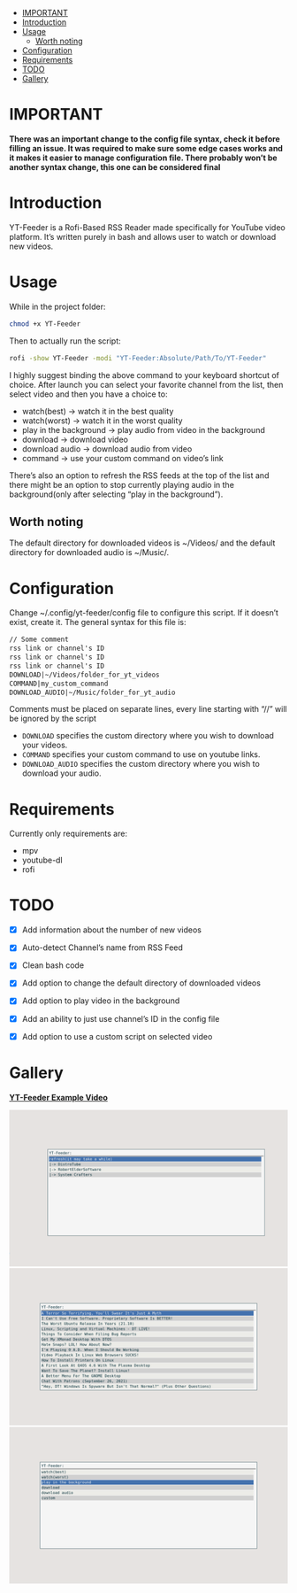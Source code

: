 - [IMPORTANT](#orgd3403d0)
- [Introduction](#org08e2cbb)
- [Usage](#org12375b8)
  - [Worth noting](#orgc39f9bf)
- [Configuration](#org4be44c6)
- [Requirements](#org3673e99)
- [TODO](#org7f53b83)
- [Gallery](#org2c30b96)


<a id="orgd3403d0"></a>

# IMPORTANT

**There was an important change to the config file syntax, check it before filling an issue. It was required to make sure some edge cases works and it makes it easier to manage configuration file. There probably won&rsquo;t be another syntax change, this one can be considered final**


<a id="org08e2cbb"></a>

# Introduction

YT-Feeder is a Rofi-Based RSS Reader made specifically for YouTube video platform. It&rsquo;s written purely in bash and allows user to watch or download new videos.


<a id="org12375b8"></a>

# Usage

While in the project folder:

```bash
chmod +x YT-Feeder
```

Then to actually run the script:

```bash
rofi -show YT-Feeder -modi "YT-Feeder:Absolute/Path/To/YT-Feeder"
```

I highly suggest binding the above command to your keyboard shortcut of choice. After launch you can select your favorite channel from the list, then select video and then you have a choice to:

-   watch(best) -> watch it in the best quality
-   watch(worst) -> watch it in the worst quality
-   play in the background -> play audio from video in the background
-   download -> download video
-   download audio -> download audio from video
-   command -> use your custom command on video&rsquo;s link

There&rsquo;s also an option to refresh the RSS feeds at the top of the list and there might be an option to stop currently playing audio in the background(only after selecting &ldquo;play in the background&rdquo;).


<a id="orgc39f9bf"></a>

## Worth noting

The default directory for downloaded videos is ~/Videos/ and the default directory for downloaded audio is ~/Music/.


<a id="org4be44c6"></a>

# Configuration

Change ~/.config/yt-feeder/config file to configure this script. If it doesn&rsquo;t exist, create it. The general syntax for this file is:

```
// Some comment
rss link or channel's ID
rss link or channel's ID
rss link or channel's ID
DOWNLOAD|~/Videos/folder_for_yt_videos
COMMAND|my_custom_command
DOWNLOAD_AUDIO|~/Music/folder_for_yt_audio
```

Comments must be placed on separate lines, every line starting with &ldquo;//&rdquo; will be ignored by the script

-   `DOWNLOAD` specifies the custom directory where you wish to download your videos.
-   `COMMAND` specifies your custom command to use on youtube links.
-   `DOWNLOAD_AUDIO` specifies the custom directory where you wish to download your audio.


<a id="org3673e99"></a>

# Requirements

Currently only requirements are:

-   mpv
-   youtube-dl
-   rofi


<a id="org7f53b83"></a>

# TODO

-   [X] Add information about the number of new videos
-   [X] Auto-detect Channel&rsquo;s name from RSS Feed
-   [X] Clean bash code
-   [X] Add option to change the default directory of downloaded videos
-   [X] Add option to play video in the background
-   [X] Add an ability to just use channel&rsquo;s ID in the config file
-   [X] Add option to use a custom script on selected video


<a id="org2c30b96"></a>

# Gallery

**[YT-Feeder Example Video](https://youtu.be/V2Oi5kPDTj4 )**

![img](./src/yt-feeder-1.png) ![img](./src/yt-feeder-2.png) ![img](./src/yt-feeder-3.png)

